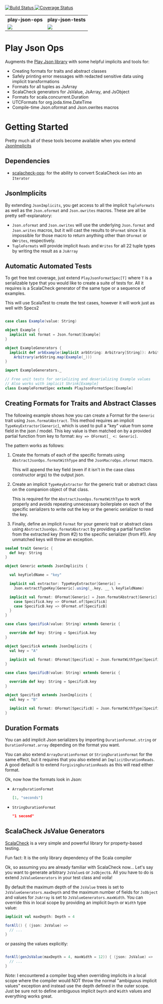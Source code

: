 <a href='https://travis-ci.org/jeffmay/play-json-ops'>
  <img src='https://travis-ci.org/jeffmay/play-json-ops.svg' alt='Build Status' />
</a>
<a href='https://coveralls.io/github/jeffmay/play-json-ops?branch=master'>
  <img src='https://coveralls.io/repos/jeffmay/play-json-ops/badge.svg?branch=master&service=github' alt='Coverage Status' />
</a>
<table>
  <tr>
    <th>play-json-ops</th>
    <th>play-json-tests</th>
  </tr>
  <tr>
    <td>
      <a href='https://bintray.com/jeffmay/maven/play-json-ops/_latestVersion'>
        <img src='https://api.bintray.com/packages/jeffmay/maven/play-json-ops/images/download.svg'>
      </a>
    </td>
    <td>
      <a href='https://bintray.com/jeffmay/maven/play-json-tests/_latestVersion'>
        <img src='https://api.bintray.com/packages/jeffmay/maven/play-json-tests/images/download.svg'>
      </a>
    </td>
  </tr>
</table>

# Play Json Ops

Augments the [Play Json library](https://www.playframework.com/documentation/2.3.x/ScalaJson) with some helpful
implicits and tools for:

- Creating formats for traits and abstract classes
- Safely printing error messages with redacted sensitive data using implicit transformations
- Formats for all tuples as JsArray
- ScalaCheck generators for JsValue, JsArray, and JsObject
- Formats for scala.concurrent.Duration
- UTCFormats for org.joda.time.DateTime
- Compile-time Json.oformat and Json.owrites macros

# Getting Started

Pretty much all of these tools become available when you extend [JsonImplicits](src/main/scala/play/api/libs/json/ops/JsonImplicits.scala)

## Dependencies

- [scalacheck-ops](https://github.com/jeffmay/scalacheck-ops): for the ability to convert ScalaCheck `Gen` into an `Iterator`

## JsonImplicits

By extending `JsonImplicits`, you get access to all the implicit `TupleFormats` as well as the `Json.oformat`
and `Json.owrites` macros. These are all be pretty self-explanatory:
 
- `Json.oformat` and `Json.owrites` will use the underlying `Json.format` and `Json.writes` macros, but it 
  will cast the results to `OFormat` since it is impossible for those  macro to return anything other than
  `OFormat` or `OWrites`, respectively.
- `TupleFormats` will provide implicit `Reads` and `Writes` for all 22 tuple types by writing the result
  as a `JsArray`
  
## Automatic Automated Tests

To get free test coverage, just extend `PlayJsonFormatSpec[T]` where `T` is a serializable type that you
would like to create a suite of tests for. All it requires is a ScalaCheck generator of the same type or
a sequence of examples.

This will use ScalaTest to create the test cases, however it will work just as well with Specs2

```scala

case class Example(value: String)

object Example {
  implicit val format = Json.format[Example]
}

object ExampleGenerators {
  implicit def arbExample(implicit arbString: Arbitrary[String]): Arbitrary[Example] =
    Arbitrary(arbString.map(Example(_)))
}

import ExampleGenerators._

// Free unit tests for serializing and deserializing Example values
// Also works with implicit Shrink[Example]
class ExampleFormatSpec extends PlayJsonFormatSpec[Example]

```

## Creating Formats for Traits and Abstract Classes

The following example shows how you can create a Format for the `Generic` trait using `Json.formatAbstract`.
This method requires an implicit `TypeKeyExtractor[Generic]`, which is used to pull a "key" value from some
field in the json / model. This key value is then matched on by a provided partial function from key to
format: `Any => OFormat[_ <: Generic]`.  

The pattern works as follows:

1. Create the formats of each of the specific formats using `AbstractJsonOps.formatWithType`
   and the `JsonMacroOps.oformat` macro.

   This will append the key field (even if it isn't in the case class constructor args) to the output json.

2. Create an implicit `TypeKeyExtractor` for the generic trait or abstract class on the companion object
   of that class.

   This is required for the `AbstractJsonOps.formatWithType` to work properly and avoids repeating
   unnecessary boilerplate on each of the specific serializers to write out the key or the generic
   serializer to read the key.

3. Finally, define an implicit `Format` for your generic trait or abstract class using
   `AbstractJsonOps.formatAbstract` by providing a partial function from the extracted key (from #2)
   to the specific serializer (from #1). Any unmatched keys will throw an exception.

```scala
sealed trait Generic {
  def key: String
}

object Generic extends JsonImplicits {

  val keyFieldName = "key"

  implicit val extractor: TypeKeyExtractor[Generic] =
    Json.extractTypeKey[Generic].using(_.key, __ \ keyFieldName)

  implicit val format: OFormat[Generic] = Json.formatAbstract[Generic] {
    case SpecificA.key => OFormat.of[SpecificA]
    case SpecificB.key => OFormat.of[SpecificB]
  }
}

case class SpecificA(value: String) extends Generic {

  override def key: String = SpecificA.key
}

object SpecificA extends JsonImplicits {
  val key = "A"

  implicit val format: OFormat[SpecificA] = Json.formatWithType[SpecificA, Generic](Json.oformat[SpecificA])
}

case class SpecificB(value: String) extends Generic {

  override def key: String = SpecificB.key
}

object SpecificB extends JsonImplicits {
  val key = "B"

  implicit val format: OFormat[SpecificB] = Json.formatWithType[SpecificB, Generic](Json.oformat[SpecificB])
}
```

## Duration Formats

You can add implicit Json serializers by importing `DurationFormat.string` or `DurationFormat.array` depending
on the format you want.

You can also extend `ArrayDurationFormat` or `StringDurationFormat` for the same effect, but it requires that
you also extend an `ImplicitDurationReads`. A good default is to extend `ForgivingDurationReads` as this will
read either format.

Ok, now how the formats look in Json:

- `ArrayDurationFormat`

  ```json
  [1, "seconds"]
  ```
  
- `StringDurationFormat`

  ```json
  "1 second"
  ```

## ScalaCheck JsValue Generators

[ScalaCheck](http://scalacheck.org/) is a very simple and powerful library for property-based testing.

Fun fact: It is the only library dependency of the Scala compiler

Ok, so assuming you are already familiar with ScalaCheck now... Let's say you want to generate arbitrary
`JsValue`s or `JsObject`s. All you have to do is extend `JsValueGenerators` in your test class and voila!

By default the maximum depth of the `JsValue` trees is set to `JsValueGenerators.maxDepth` and the maximum
number of fields for `JsObject` and values for `JsArray` is set to `JsValueGenerators.maxWidth`. You can
override this in local scope by providing an implicit `Depth` or `Width` type value:

```scala
implicit val maxDepth: Depth = 4  

forAll() { (json: JsValue) =>
  // ...
}
```

or passing the values explicitly:

```scala

forAll(genJsValue(maxDepth = 4, maxWidth = 12)) { (json: JsValue) =>
  // ...
}
```

*Note:* I encountered a compiler bug when overriding implicits in a local scope where the compiler would
NOT throw the normal "ambiguous implicit values" exception and instead use the depth defined in the outer
scope. Just be sure not to define ambiguous implicit `Depth` and `Width` values and everything works great.

